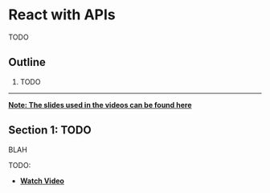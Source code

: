 # React with APIs

TODO

## Outline

1. TODO

---

**[Note: The slides used in the videos can be found here](TODO)**

## Section 1: TODO

BLAH

TODO:

- **[Watch Video][TODO]**

[TODO]: blah